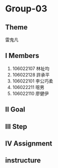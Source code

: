 # Group-03

## Theme
雷鬼凡


## I Members
1. 106022107 林祉均
2. 106022128 許承平
3. 106022101 李公巧柔
4. 106022211 噁男
5. 106022110 廖健伊


## II Goal


## III Step



## IV Assignment




## instructure
